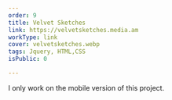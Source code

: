 ```yaml
---
order: 9
title: Velvet Sketches
link: https://velvetsketches.media.am
workType: link
cover: velvetsketches.webp
tags: Jquery, HTML,CSS
isPublic: 0

---
```

I only work on the mobile version of this project.
